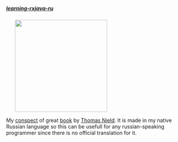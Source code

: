 ##### [learning-rxjava-ru](https://github.com/rcd27/learning-rx-java-ru/tree/master/learning-rxjava)

<ul>
<img src="https://github.com/rcd27/learning-rxjava-ru/blob/master/learning-rxjava.jpg" width="250">
</ul>

My [conspect](https://github.com/rcd27/learning-rxjava-ru/blob/master/conspect.md) 
of great [book](https://www.packtpub.com/application-development/learning-rxjava)
by [Thomas Nield](https://github.com/thomasnield).
It is made in my native Russian language so this can be usefull for any russian-speaking programmer since there is no
official translation for it.
